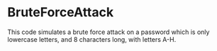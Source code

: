 # BruteForceAttack
This code simulates a brute force attack on a password which is only lowercase letters, and 8 characters long, with letters A-H.
